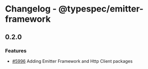 # Changelog - @typespec/emitter-framework



## 0.2.0

### Features

- [#5996](https://github.com/microsoft/typespec/pull/5996) Adding Emitter Framework and Http Client packages


